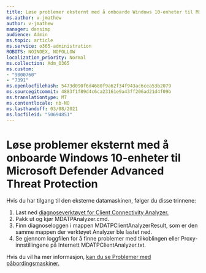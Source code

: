 ```yaml
---
title: Løse problemer eksternt med å onboarde Windows 10-enheter til Microsoft Defender Advanced Threat Protection
ms.author: v-jmathew
author: v-jmathew
manager: dansimp
audience: Admin
ms.topic: article
ms.service: o365-administration
ROBOTS: NOINDEX, NOFOLLOW
localization_priority: Normal
ms.collection: Adm_O365
ms.custom:
- "9000760"
- "7391"
ms.openlocfilehash: 5473d090f6d4680f9a62f34f943ac6cea53b2079
ms.sourcegitcommit: 4883f1f89d4c6ca23161e9a43ff206ad21d4f09b
ms.translationtype: MT
ms.contentlocale: nb-NO
ms.lasthandoff: 03/08/2021
ms.locfileid: "50694851"
---
```

# <a name="remotely-fix-problems-with-onboarding-windows-10-devices-to-microsoft-defender-advanced-threat-protection"></a>Løse problemer eksternt med å onboarde Windows 10-enheter til Microsoft Defender Advanced Threat Protection

Hvis du har tilgang til den eksterne datamaskinen, følger du disse trinnene:

1. Last ned [diagnoseverktøyet for Client Connectivity Analyzer.](https://go.microsoft.com/fwlink/?linkid=2143466)
2. Pakk ut og kjør MDATPAnalyzer.cmd.
3. Finn diagnoseloggen i mappen MDATPClientAnalyzerResult, som er den samme mappen der verktøyet Analyzer ble lastet ned.
4. Se gjennom loggfilen for å finne problemer med tilkoblingen eller Proxy-innstillingene på Internett MDATPClientAnalyzer.txt.

Hvis du vil ha mer informasjon, [kan du se Problemer med påbordingsmaskiner.](https://go.microsoft.com/fwlink/?linkid=2143634)
